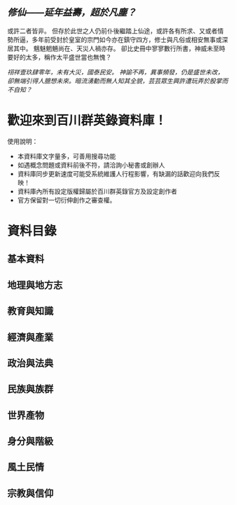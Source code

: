## *修仙——延年益壽，超於凡塵？*
或許二者皆非。
但存於此世之人仍前仆後繼踏上仙途，或許各有所求、又或者情勢所逼，多年前受封於皇室的宗門如今亦在鎮守四方，修士與凡俗或相安無事或深居其中。
魑魅魍魎尚在、天災人禍亦存。
卻比史冊中寥寥數行所書，神威未至時要好的太多，稱作太平盛世當也無愧？

*祤祥壹玖肆零年，未有大災，國泰民安。
神諭不再，異事頻發，仍是盛世未改，卻無端引得人臆想未來。暗流湧動而無人知其全貌，芸芸眾生興許遭玩弄於股掌而不自知？*

# 歡迎來到百川群英錄資料庫！
使用說明：
  - 本資料庫文字量多，可善用搜尋功能
  - 如遇概念問題或資料前後不符，請洽詢小秘書或創辦人
  - 資料庫同步更新速度可能受系統維護人行程影響，有缺漏的話歡迎向我們反映！
  - 資料庫內所有設定版權歸屬於百川群英錄官方及設定創作者
  - 官方保留對一切衍伸創作之審查權。
# 資料目錄
  ## 基本資料
  ## 地理與地方志
  ## 教育與知識
  ## 經濟與產業
  ## 政治與法典
  ## 民族與族群
  ## 世界產物
  ## 身分與階級
  ## 風土民情
  ## 宗教與信仰
  
